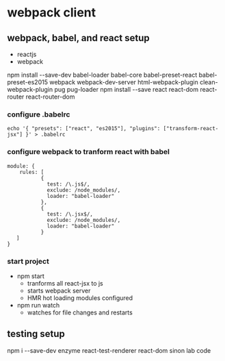 # webpack client

## webpack, babel, and react setup 
  - reactjs
  - webpack

npm install --save-dev babel-loader babel-core babel-preset-react babel-preset-es2015 webpack webpack-dev-server html-webpack-plugin clean-webpack-plugin pug pug-loader
npm install --save react react-dom react-router react-router-dom


### configure .babelrc 
`echo '{ "presets": ["react", "es2015"], "plugins": ["transform-react-jsx"] }' > .babelrc`


### configure webpack to tranform react with babel
```
module: {
    rules: [
           { 
             test: /\.js$/, 
             exclude: /node_modules/, 
             loader: "babel-loader" 
           },
           { 
             test: /\.jsx$/, 
             exclude: /node_modules/, 
             loader: "babel-loader" 
           }
   ]
}
```

### start project 

* npm start
  - tranforms all react-jsx to js 
  - starts webpack server
  - HMR hot loading modules configured
* npm run watch 
  - watches for file changes and restarts


## testing setup

npm i --save-dev enzyme react-test-renderer react-dom sinon lab code
